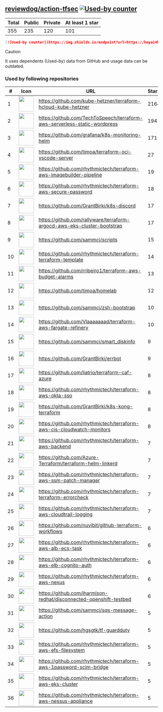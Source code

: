 





## [reviewdog/action-tfsec](https://github.com/reviewdog/action-tfsec) [![Used-by counter](https://img.shields.io/endpoint?url=https://haya14busa.github.io/github-used-by/data/reviewdog/action-tfsec/shieldsio.json)](https://github.com/haya14busa/github-used-by/tree/main/repo/reviewdog/action-tfsec)

| Total | Public | Private | At least 1 star
| ----- | ------ | ------- | ---------------
| 355 | 235 | 120 | 101 |

```md
[![Used-by counter](https://img.shields.io/endpoint?url=https://haya14busa.github.io/github-used-by/data/reviewdog/action-tfsec/shieldsio.json)](https://github.com/haya14busa/github-used-by/tree/main/repo/reviewdog/action-tfsec)
```

> [!CAUTION]
> It uses dependents (Used-by) data from GitHub and usage data can be outdated.

### Used by following repositories

| # | Icon | URL | Stars |
| -- | -- | -- | -- | 
|1|<img src="https://github.com/kube-hetzner.png" width=50 height=50>|https://github.com/kube-hetzner/terraform-hcloud-kube-hetzner|2164|
|2|<img src="https://github.com/TechToSpeech.png" width=50 height=50>|https://github.com/TechToSpeech/terraform-aws-serverless-static-wordpress|194|
|3|<img src="https://github.com/grafana.png" width=50 height=50>|https://github.com/grafana/k8s-monitoring-helm|171|
|4|<img src="https://github.com/timoa.png" width=50 height=50>|https://github.com/timoa/terraform-oci-vscode-server|27|
|5|<img src="https://github.com/rhythmictech.png" width=50 height=50>|https://github.com/rhythmictech/terraform-aws-imagebuilder-pipeline|19|
|6|<img src="https://github.com/rhythmictech.png" width=50 height=50>|https://github.com/rhythmictech/terraform-aws-secure-password|18|
|7|<img src="https://github.com/GrantBirki.png" width=50 height=50>|https://github.com/GrantBirki/k8s-discord|17|
|8|<img src="https://github.com/rallyware.png" width=50 height=50>|https://github.com/rallyware/terraform-argocd-aws-eks-cluster-bootstrap|17|
|9|<img src="https://github.com/sammcj.png" width=50 height=50>|https://github.com/sammcj/scripts|15|
|10|<img src="https://github.com/rhythmictech.png" width=50 height=50>|https://github.com/rhythmictech/terraform-terraform-template|14|
|11|<img src="https://github.com/rribeiro1.png" width=50 height=50>|https://github.com/rribeiro1/terraform-aws-budget-alarms|13|
|12|<img src="https://github.com/timoa.png" width=50 height=50>|https://github.com/timoa/homelab|12|
|13|<img src="https://github.com/sammcj.png" width=50 height=50>|https://github.com/sammcj/zsh-bootstrap|10|
|14|<img src="https://github.com/Vlaaaaaaad.png" width=50 height=50>|https://github.com/Vlaaaaaaad/terraform-aws-fargate-refinery|10|
|15|<img src="https://github.com/sammcj.png" width=50 height=50>|https://github.com/sammcj/smart_diskinfo|9|
|16|<img src="https://github.com/GrantBirki.png" width=50 height=50>|https://github.com/GrantBirki/errbot|9|
|17|<img src="https://github.com/liatrio.png" width=50 height=50>|https://github.com/liatrio/terraform-caf-azure|8|
|18|<img src="https://github.com/rhythmictech.png" width=50 height=50>|https://github.com/rhythmictech/terraform-aws-okta-sso|8|
|19|<img src="https://github.com/GrantBirki.png" width=50 height=50>|https://github.com/GrantBirki/k8s-kong-terraform|8|
|20|<img src="https://github.com/rhythmictech.png" width=50 height=50>|https://github.com/rhythmictech/terraform-aws-cis-cloudwatch-monitors|8|
|21|<img src="https://github.com/rhythmictech.png" width=50 height=50>|https://github.com/rhythmictech/terraform-aws-backend|7|
|22|<img src="https://github.com/Azure-Terraform.png" width=50 height=50>|https://github.com/Azure-Terraform/terraform-helm-linkerd|7|
|23|<img src="https://github.com/rhythmictech.png" width=50 height=50>|https://github.com/rhythmictech/terraform-aws-ssm-patch-manager|7|
|24|<img src="https://github.com/rhythmictech.png" width=50 height=50>|https://github.com/rhythmictech/terraform-terraform-errorcheck|7|
|25|<img src="https://github.com/rhythmictech.png" width=50 height=50>|https://github.com/rhythmictech/terraform-aws-cloudtrail-logging|7|
|26|<img src="https://github.com/nuvibit.png" width=50 height=50>|https://github.com/nuvibit/github-terraform-workflows|6|
|27|<img src="https://github.com/rhythmictech.png" width=50 height=50>|https://github.com/rhythmictech/terraform-aws-alb-ecs-task|6|
|28|<img src="https://github.com/rhythmictech.png" width=50 height=50>|https://github.com/rhythmictech/terraform-aws-elb-cognito-auth|6|
|29|<img src="https://github.com/rhythmictech.png" width=50 height=50>|https://github.com/rhythmictech/terraform-aws-nexus|6|
|30|<img src="https://github.com/jharmison-redhat.png" width=50 height=50>|https://github.com/jharmison-redhat/disconnected-openshift-testbed|6|
|31|<img src="https://github.com/sammcj.png" width=50 height=50>|https://github.com/sammcj/sqs-message-action|5|
|32|<img src="https://github.com/hgsgtk.png" width=50 height=50>|https://github.com/hgsgtk/tf-guardduty|5|
|33|<img src="https://github.com/rhythmictech.png" width=50 height=50>|https://github.com/rhythmictech/terraform-aws-efs-filesystem|5|
|34|<img src="https://github.com/rhythmictech.png" width=50 height=50>|https://github.com/rhythmictech/terraform-aws-1password-scim-bridge|5|
|35|<img src="https://github.com/rhythmictech.png" width=50 height=50>|https://github.com/rhythmictech/terraform-aws-eks-cluster|5|
|36|<img src="https://github.com/rhythmictech.png" width=50 height=50>|https://github.com/rhythmictech/terraform-aws-nessus-appliance|5|
